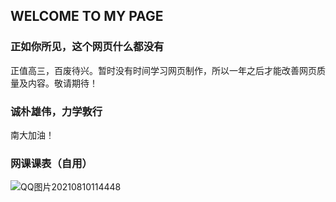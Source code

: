 ## WELCOME TO MY PAGE

### 正如你所见，这个网页什么都没有

正值高三，百废待兴。暂时没有时间学习网页制作，所以一年之后才能改善网页质量及内容。敬请期待！

### 诚朴雄伟，力学敦行

南大加油！

### 网课课表（自用）

![QQ图片20210810114448](https://user-images.githubusercontent.com/66114018/130320859-71e6afa9-1eef-464e-9f8a-c8e1565b357f.jpg)
